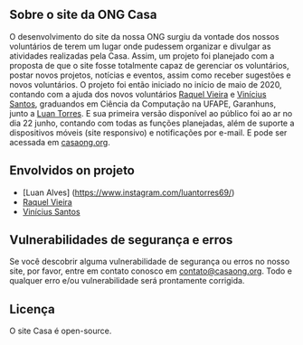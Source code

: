 ## Sobre o site da ONG Casa
 
O desenvolvimento do site da nossa ONG surgiu da vontade dos nossos voluntários de terem um lugar onde pudessem organizar e divulgar as atividades realizadas pela Casa.
Assim, um projeto foi planejado com a proposta de que o site fosse totalmente capaz de gerenciar os voluntários, postar novos projetos, notícias e eventos, assim como receber sugestões e novos voluntários.
O projeto foi então iniciado no início de maio de 2020, contando com a ajuda dos novos voluntários [Raquel Vieira](https://github.com/RaquelVieiraa) e [Vinícius Santos](https://github.com/vinesnts), graduandos em Ciência da Computação na UFAPE, Garanhuns, junto a [Luan Torres](https://www.instagram.com/luantorres69/). E sua primeira versão disponível ao público foi ao ar no dia 22 junho, contando com todas as funções planejadas, além de suporte a dispositivos móveis (site responsivo) e notificações por e-mail. E pode ser acessada em [casaong.org](https://casaong.org).

## Envolvidos on projeto

- [Luan Alves] (https://www.instagram.com/luantorres69/)
- [Raquel Vieira](https://github.com/RaquelVieiraa)
- [Vinícius Santos](https://github.com/vinesnts)

## Vulnerabilidades de segurança e erros

Se você descobrir alguma vulnerabilidade de segurança ou erros no nosso site, por favor, entre em contato conosco em [contato@casaong.org](mailto:contato@casaong.org). Todo e qualquer erro e/ou vulnerabilidade será prontamente corrigida.

## Licença

O site Casa é open-source.
